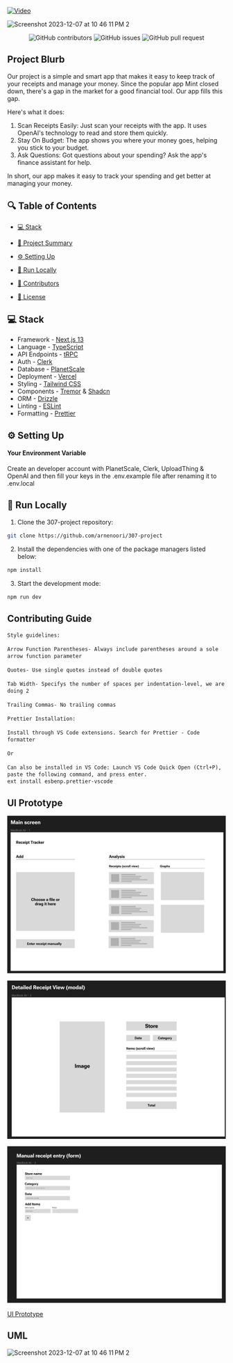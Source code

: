 [![Video](https://youtu.be/-qDquOm4krM/maxresdefault.jpg)](https://youtu.be/-qDquOm4krM)
</a>
</p>

<img width="513" alt="Screenshot 2023-12-07 at 10 46 11 PM 2" src="https://github.com/arnenoori/receipts-full-stack/assets/81613773/c85d8ad8-e86c-49d7-8ef9-698315323f42">

<p align="center">
<img src="https://img.shields.io/github/contributors/arnenoori/307-project" alt="GitHub contributors" />
<img src="https://img.shields.io/github/issues/arnenoori/307-project" alt="GitHub issues" />
<img src="https://img.shields.io/github/issues-pr/arnenoori/307-project" alt="GitHub pull request" />
</p>

<p></p>
<p></p>

## Project Blurb


Our project is a simple and smart app that makes it easy to keep track of your receipts and manage your money. Since the popular app Mint closed down, there's a gap in the market for a good financial tool. Our app fills this gap.

Here's what it does:

1. Scan Receipts Easily: Just scan your receipts with the app. It uses OpenAI's technology to read and store them quickly.
2. Stay On Budget: The app shows you where your money goes, helping you stick to your budget.
3. Ask Questions: Got questions about your spending? Ask the app's finance assistant for help.

In short, our app makes it easy to track your spending and get better at managing your money.

## 🔍 Table of Contents

* [💻 Stack](#stack)

* [📝 Project Summary](#project-summary)

* [⚙️ Setting Up](#setting-up)

* [🚀 Run Locally](#run-locally)

* [🙌 Contributors](#contributors)

* [📄 License](#license)

## 💻 Stack

- Framework - [Next.js 13](https://nextjs.org/13)
- Language - [TypeScript](https://www.typescriptlang.org)
- API Endpoints - [tRPC](https://trpc.io/)
- Auth - [Clerk](https://clerk.com/)
- Database - [PlanetScale](https://planetscale.com)
- Deployment - [Vercel](https://vercel.com/docs/concepts/next.js/overview)
- Styling - [Tailwind CSS](https://tailwindcss.com)
- Components - [Tremor](https://www.tremor.so) & [Shadcn](https://ui.shadcn.com/)
- ORM - [Drizzle](https://orm.drizzle.team/)
- Linting - [ESLint](https://eslint.org)
- Formatting - [Prettier](https://prettier.io)

## ⚙️ Setting Up

#### Your Environment Variable

Create an developer account with PlanetScale, Clerk, UploadThing & OpenAI and then fill your keys in the .env.example file after renaming it to .env.local

## 🚀 Run Locally
1. Clone the 307-project repository:
```sh
git clone https://github.com/arnenoori/307-project
```
2. Install the dependencies with one of the package managers listed below:
```sh 
npm install
```
3. Start the development mode:
```sh 
npm run dev
```

## Contributing Guide

```
Style guidelines:

Arrow Function Parentheses- Always include parentheses around a sole arrow function parameter

Quotes- Use single quotes instead of double quotes

Tab Width- Specifys the number of spaces per indentation-level, we are doing 2

Trailing Commas- No trailing commas

Prettier Installation:

Install through VS Code extensions. Search for Prettier - Code formatter

Or

Can also be installed in VS Code: Launch VS Code Quick Open (Ctrl+P), paste the following command, and press enter.
ext install esbenp.prettier-vscode
```

## UI Prototype

![Alternative Text for Image](./assets/main-screen-receipts.png)

![Alternative Text for Image](./assets/detailed-receipts-overview.png)

![Alternative Text for Image](./assets/receipt-manual-entry-form.png)

[UI Prototype](https://www.figma.com/file/JOfZyj1V5je28YghGy0eox/Receipts?type=design&mode=design)

## UML

<p align="center">
<a href=https://github.com/arnenoori/307-project target="_blank">
</a>
</p>

<img width="513" alt="Screenshot 2023-12-07 at 10 46 11 PM 2" src="https://github.com/arnenoori/receipts-full-stack/assets/81613773/c85d8ad8-e86c-49d7-8ef9-698315323f42">
